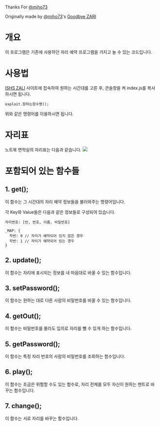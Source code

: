 Thanks For [@miho73](https://github.com/miho73)

Originally made by [@miho73](https://github.com/miho73)'s [Goodbye ZARI](https://gist.github.com/miho73/d1ba389306c69935da770c03be4bd750)

# 개요
이 프로그램은 기존에 사용하던 자리 예약 프로그램을 가지고 놀 수 있는 코드입니다.

# 사용법
[ISHS ZALI](https://project01-2cc6f.web.app/1.html) 사이트에 접속하여 원하는 시간대를 고른 후, 콘솔창을 켜 index.js를 복사하시면 됩니다.

```
exploit.원하는함수명();
```

위와 같은 명령어를 이용하시면 됩니다.

# 자리표
노트북 면학실의 자리표는 다음과 같습니다.
![](https://i.ibb.co/6X4NQXS/20230303.png)

# 포함되어 있는 함수들
## 1. get();
이 함수는 그 시간대의 자리 예약 정보들을 불러와주는 명령어입니다.

각 Key와 Value들은 다음과 같은 정보들로 구성되어 있습니다.

```
자리번호: [반, 번호, 이름, 비밀번호]

_MAP: {
  학번: 0 // 자리가 예약되어 있지 않은 경우
  학번: 1 // 자리가 예약되어 있는 경우
}
```

## 2. update();
이 함수는 자리에 표시되는 정보를 내 마음대로 바꿀 수 있는 함수입니다.

## 3. setPassword();
이 함수는 원하는 대로 다른 사람의 비밀번호를 바꿀 수 있는 함수입니다.

## 4. getOut();
이 함수는 비밀번호를 몰라도 임의로 자리를 뺄 수 있게 하는 함수입니다.

## 5. getPassword();
이 함수는 특정 자리 번호의 사람의 비밀번호를 조회하는 함수입니다.

## 6. play();
이 함수는 조금은 위험할 수도 있는 함수로, 자리 전체를 모두 자신이 원하는 멘트로 바꾸는 함수입니다.

## 7. change();
이 함수는 서로 자리를 바꾸는 함수입니다.